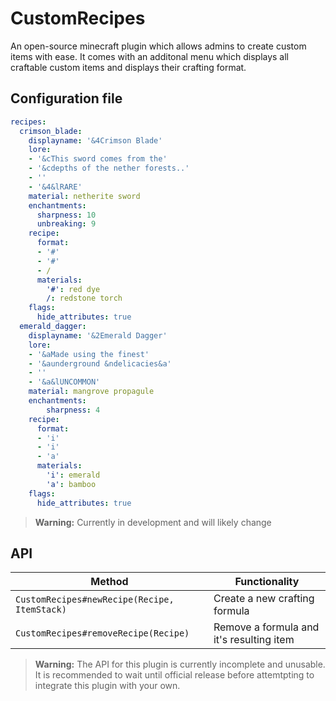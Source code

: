 # CustomRecipes
An open-source minecraft plugin which allows admins to create custom items with ease. It comes with an additonal menu which displays all craftable custom items and displays their crafting format.


## Configuration file
```yaml
recipes:
  crimson_blade:
    displayname: '&4Crimson Blade'
    lore:
    - '&cThis sword comes from the'
    - '&cdepths of the nether forests..'
    - ''
    - '&4&lRARE'
    material: netherite sword
    enchantments:
      sharpness: 10
      unbreaking: 9
    recipe:
      format:
      - '#'
      - '#'
      - /
      materials:
        '#': red dye
        /: redstone torch
    flags:
      hide_attributes: true
  emerald_dagger:
    displayname: '&2Emerald Dagger'
    lore:
    - '&aMade using the finest'
    - '&aunderground &ndelicacies&a'
    - ''
    - '&a&lUNCOMMON'
    material: mangrove propagule
    enchantments:
        sharpness: 4
    recipe:
      format:
      - 'i'
      - 'i'
      - 'a'
      materials:
        'i': emerald
        'a': bamboo
    flags:
      hide_attributes: true
```

>**Warning:** Currently in development and will likely change

## API
| Method                                              | Functionality                        
|-----------------------------------------------------|------------------------------------------------|
|`CustomRecipes#newRecipe(Recipe, ItemStack)`         |Create a new crafting formula                   |
|`CustomRecipes#removeRecipe(Recipe)`                 |Remove a formula and it's resulting item        |

>**Warning:** The API for this plugin is currently incomplete and unusable. It is recommended to wait until official release before attemtpting to integrate this plugin with your own.
